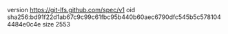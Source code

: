 version https://git-lfs.github.com/spec/v1
oid sha256:bd91f22d1ab67c9c99c61fbc95b440b60aec6790dfc545b5c5781044484e0c4e
size 2553
